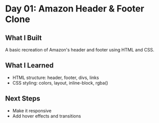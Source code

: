 # Day 01: Amazon Header & Footer Clone

## What I Built
A basic recreation of Amazon's header and footer using HTML and CSS.

## What I Learned
- HTML structure: header, footer, divs, links
- CSS styling: colors, layout, inline-block, rgba()

## Next Steps
- Make it responsive
- Add hover effects and transitions
